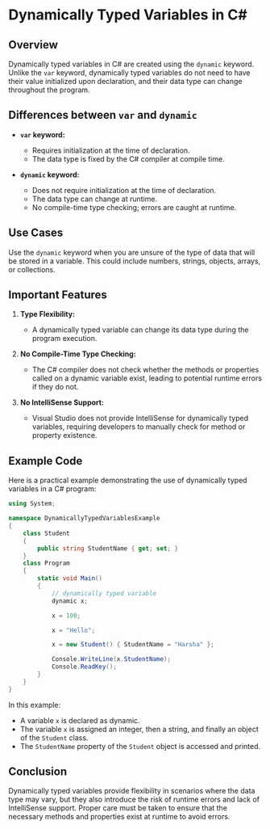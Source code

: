 
# Dynamically Typed Variables in C#

## Overview
Dynamically typed variables in C# are created using the `dynamic` keyword. Unlike the `var` keyword, dynamically typed variables do not need to have their value initialized upon declaration, and their data type can change throughout the program.

## Differences between `var` and `dynamic`
- **`var` keyword:**
  - Requires initialization at the time of declaration.
  - The data type is fixed by the C# compiler at compile time.

- **`dynamic` keyword:**
  - Does not require initialization at the time of declaration.
  - The data type can change at runtime.
  - No compile-time type checking; errors are caught at runtime.

## Use Cases
Use the `dynamic` keyword when you are unsure of the type of data that will be stored in a variable. This could include numbers, strings, objects, arrays, or collections. 

## Important Features
1. **Type Flexibility:**
   - A dynamically typed variable can change its data type during the program execution.
   
2. **No Compile-Time Type Checking:**
   - The C# compiler does not check whether the methods or properties called on a dynamic variable exist, leading to potential runtime errors if they do not.

3. **No IntelliSense Support:**
   - Visual Studio does not provide IntelliSense for dynamically typed variables, requiring developers to manually check for method or property existence.

## Example Code
Here is a practical example demonstrating the use of dynamically typed variables in a C# program:

```csharp
using System;

namespace DynamicallyTypedVariablesExample
{
    class Student
    {
        public string StudentName { get; set; }
    }
    class Program
    {
        static void Main()
        {
            // dynamically typed variable
            dynamic x;

            x = 100;

            x = "Hello";

            x = new Student() { StudentName = "Harsha" };

            Console.WriteLine(x.StudentName);
            Console.ReadKey();
        }
    }
}
```

In this example:
- A variable `x` is declared as dynamic.
- The variable `x` is assigned an integer, then a string, and finally an object of the `Student` class.
- The `StudentName` property of the `Student` object is accessed and printed.

## Conclusion
Dynamically typed variables provide flexibility in scenarios where the data type may vary, but they also introduce the risk of runtime errors and lack of IntelliSense support. Proper care must be taken to ensure that the necessary methods and properties exist at runtime to avoid errors.
